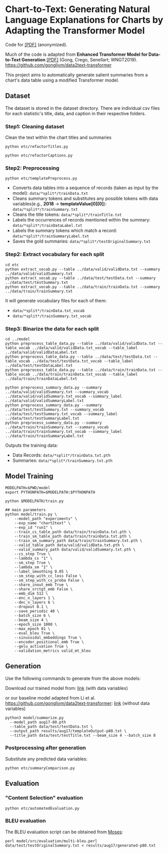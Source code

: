 # Chart-to-Text: Generating Natural Language Explanations for Charts by Adapting the Transformer Model
Code for [\[PDF\]](https://www.aclweb.org/anthology/) (anonymized).

Much of the code is adapted from **Enhanced Transformer Model for Data-to-Text Generation** [\[PDF\]](https://www.aclweb.org/anthology/D19-5615/) (Gong, Crego, Senellart; WNGT2019). https://github.com/gongliym/data2text-transformer

This project aims to automatically generate salient summaries from a chart's data table using a modified Transformer model.

## Dataset

The dataset is stored in the dataset directory. There are individual csv files for each statistic's title, data, and caption in their respective folders. 

### Step1: Cleaning dataset

Clean the text within the chart titles and summaries

```
python etc/refactorTitles.py

python etc/refactorCaptions.py

```

### Step2: Preprocessing

```
python etc/templatePreprocess.py
```

* Converts data tables into a sequence of records (taken as input by the model): `data/*split*/trainData.txt`
* Cleans summary tokens and substitutes any possible tokens with data variables(e.g., **2018** -> **templateValue[0][0]**): `data/*split*/trainSummary.txt`
* Cleans the title tokens: `data/*split*/trainTitle.txt`
* Labels the occurrences of records mentioned within the summary: `data/*split*/trainDataLabel.txt`
* Labels the summary tokens which match a record: `data/*split*/trainSummaryLabel.txt`
* Saves the gold summaries: `data/*split*/testOriginalSummary.txt`

### Step2: Extract vocabulary for each split

```
cd etc
python extract_vocab.py --table ../data/valid/validData.txt --summary ../data/valid/validSummary.txt
python extract_vocab.py --table ../data/test/testData.txt --summary ../data/test/testSummary.txt
python extract_vocab.py --table ../data/train/trainData.txt --summary ../data/train/trainSummary.txt
```

It will generate vocabulary files for each of them:

* `data/*split*/trainData.txt_vocab`
* `data/*split*/trainSummary.txt_vocab`

### Step3: Binarize the data for each split

```
cd ../model
python preprocess_table_data.py --table ../data/valid/validData.txt --table_vocab ../data/valid/validData.txt_vocab --table_label ../data/valid/validDataLabel.txt
python preprocess_table_data.py --table ../data/test/testData.txt --table_vocab ../data/test/testData.txt_vocab --table_label ../data/test/testDataLabel.txt
python preprocess_table_data.py --table ../data/train/trainData.txt --table_vocab ../data/train/trainData.txt_vocab --table_label ../data/train/trainDataLabel.txt

python preprocess_summary_data.py --summary ../data/valid/validSummary.txt --summary_vocab ../data/valid/validSummary.txt_vocab --summary_label ../data/valid/validSummaryLabel.txt
python preprocess_summary_data.py --summary ../data/test/testSummary.txt --summary_vocab ../data/test/testSummary.txt_vocab --summary_label ../data/test/testSummaryLabel.txt
python preprocess_summary_data.py --summary ../data/train/trainSummary.txt --summary_vocab ../data/train/trainSummary.txt_vocab --summary_label ../data/train/trainSummaryLabel.txt

```
Outputs the training data:
* Data Records: `data/*split*/trainData.txt.pth`
* Summaries: `data/*split*/trainSummary.txt.pth`

## Model Training
```
MODELPATH=$PWD/model
export PYTHONPATH=$MODELPATH:$PYTHONPATH

python $MODELPATH/train.py

## main parameters
python model/train.py \
    --model_path "experiments" \
    --exp_name "chart2text" \
    --exp_id "run1" \
    --train_cs_table_path data/train/trainData.txt.pth \
    --train_sm_table_path data/train/trainData.txt.pth \
    --train_sm_summary_path data/train/trainSummary.txt.pth \
    --valid_table_path data/valid/validData.txt.pth \
    --valid_summary_path data/valid/validSummary.txt.pth \
    --cs_step True \
    --lambda_cs "1" \
    --sm_step True \
    --lambda_sm "1" \
    --label_smoothing 0.05 \
    --sm_step_with_cc_loss False \
    --sm_step_with_cs_proba False \
    --share_inout_emb True \
    --share_srctgt_emb False \
    --emb_dim 512 \
    --enc_n_layers 1 \
    --dec_n_layers 6 \
    --dropout 0.1 \
    --save_periodic 40 \
    --batch_size 6 \
    --beam_size 4 \
    --epoch_size 1000 \
    --max_epoch 81 \
    --eval_bleu True \
    --sinusoidal_embeddings True \
    --encoder_positional_emb True \
    --gelu_activation True \
    --validation_metrics valid_mt_bleu
```

## Generation

Use the following commands to generate from the above models:

Download our trained model from: [link](https://drive.google.com/file/d/1BsRvnfJH5ObV8m2RU_Cl4uBB7TcPb8s8/view?usp=sharing) (with data variables)

or our baseline model adapted from Li et al. https://github.com/gongliym/data2text-transformer:
[link](https://drive.google.com/file/d/1-vNnCwFLkKsyC2f4AOVh6kkqIpAhhWlt/view?usp=sharing) (without data variables)

```
python3 model/summarize.py 
  --model_path aug17-80.pth 
  --table_path data/test/testData.txt \
  --output_path results/aug17/templateOutput-p80.txt \
  --title_path data/test/testTitle.txt --beam_size 4 --batch_size 8
```

### Postprocessing after generation
Substitute any predicted data variables:

```
python etc/summaryComparison.py
```

## Evaluation

### "Content Selection" evaluation
```
python etc/automatedEvaluation.py
```

### BLEU evaluation

The BLEU evaluation script can be obtained from [Moses](https://github.com/moses-smt/mosesdecoder/blob/master/scripts/generic/multi-bleu.perl):

```
perl model/src/evaluation/multi-bleu.perl data/test/testOriginalSummary.txt < results/aug17/generated-p80.txt
```
